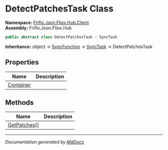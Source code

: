 ﻿<!--  
  <auto-generated>   
    The contents of this file were generated by a tool.  
    Changes to this file may be list if the file is regenerated  
  </auto-generated>   
-->

# DetectPatchesTask Class

**Namespace:** [Friflo.Json.Fliox.Hub.Client](../index.md)  
**Assembly:** Friflo.Json.Fliox.Hub

```csharp
public abstract class DetectPatchesTask : SyncTask
```

**Inheritance:** object → [SyncFunction](../SyncFunction/index.md) → [SyncTask](../SyncTask/index.md) → DetectPatchesTask

## Properties

| Name                                 | Description |
| ------------------------------------ | ----------- |
| [Container](properties/Container.md) |             |

## Methods

| Name                                  | Description |
| ------------------------------------- | ----------- |
| [GetPatches()](methods/GetPatches.md) |             |

___

*Documentation generated by [MdDocs](https://github.com/ap0llo/mddocs)*

